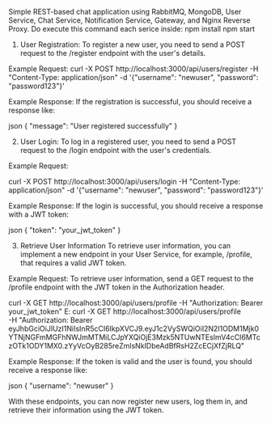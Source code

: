 Simple REST-based chat application using RabbitMQ, MongoDB, User Service, Chat Service, Notification Service, Gateway, and Nginx Reverse Proxy.
Do execute this command each serice inside:
npm install
npm start
1. User Registration:
To register a new user, you need to send a POST request to the /register endpoint with the user's details.

Example Request:
curl -X POST http://localhost:3000/api/users/register -H "Content-Type: application/json" -d '{"username": "newuser", "password": "password123"}'

Example Response:
If the registration is successful, you should receive a response like:

json
{
  "message": "User registered successfully"
}

2. User Login:
To log in a registered user, you need to send a POST request to the /login endpoint with the user's credentials.

Example Request:

curl -X POST http://localhost:3000/api/users/login -H "Content-Type: application/json" -d '{"username": "newuser", "password": "password123"}'

Example Response:
If the login is successful, you should receive a response with a JWT token:

json
{
  "token": "your_jwt_token"
}

3. Retrieve User Information
To retrieve user information, you can implement a new endpoint in your User Service, for example, /profile, that requires a valid JWT token.

Example Request:
To retrieve user information, send a GET request to the /profile endpoint with the JWT token in the Authorization header.

curl -X GET http://localhost:3000/api/users/profile -H "Authorization: Bearer your_jwt_token"
E: curl -X GET http://localhost:3000/api/users/profile \
-H "Authorization: Bearer eyJhbGciOiJIUzI1NiIsInR5cCI6IkpXVCJ9.eyJ1c2VySWQiOiI2N2I1ODM1Mjk0YTNjNGFmMGFhNWJmMTMiLCJpYXQiOjE3Mzk5NTUwNTEsImV4cCI6MTczOTk1ODY1MX0.zYyVcOyB285reZmlsNkIDbeAdBfRsH2ZcECjXfZjRLQ"

Example Response:
If the token is valid and the user is found, you should receive a response like:

json
{
  "username": "newuser"
}

With these endpoints, you can now register new users, log them in, and retrieve their information using the JWT token.
